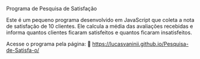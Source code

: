 Programa de Pesquisa de Satisfação

Este é um pequeno programa desenvolvido em JavaScript que coleta a nota de satisfação de 10 clientes. Ele calcula a média das avaliações recebidas e informa quantos clientes ficaram satisfeitos e quantos ficaram insatisfeitos.

Acesse o programa pela página:
🔗 https://lucasvaninii.github.io/Pesquisa-de-Satisfa-o/
